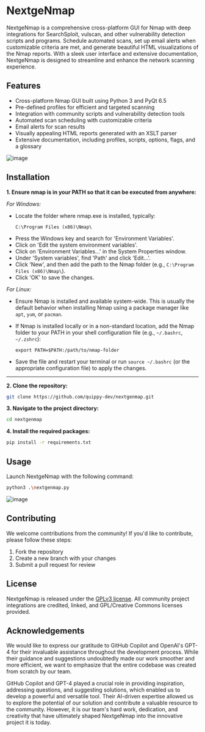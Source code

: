 # NextgeNmap

NextgeNmap is a comprehensive cross-platform GUI for Nmap with deep integrations for SearchSploit, vulscan, and other vulnerability detection scripts and programs. Schedule automated scans, set up email alerts when customizable criteria are met, and generate beautiful HTML visualizations of the Nmap reports. With a sleek user interface and extensive documentation, NextgeNmap is designed to streamline and enhance the network scanning experience.


## Features

- Cross-platform Nmap GUI built using Python 3 and PyQt 6.5
- Pre-defined profiles for efficient and targeted scanning
- Integration with community scripts and vulnerability detection tools
- Automated scan scheduling with customizable criteria
- Email alerts for scan results
- Visually appealing HTML reports generated with an XSLT parser
- Extensive documentation, including profiles, scripts, options, flags, and a glossary

![image](https://user-images.githubusercontent.com/131914530/236519376-5a7f890c-0b3a-4ba1-b940-038af263d8f9.png)

## Installation

**1. Ensure nmap is in your PATH so that it can be executed from anywhere:**

*For Windows:*

- Locate the folder where nmap.exe is installed, typically:
  ```
  C:\Program Files (x86)\Nmap\
  ```
- Press the Windows key and search for 'Environment Variables'.
- Click on 'Edit the system environment variables'.
- Click on 'Environment Variables...' in the System Properties window.
- Under 'System variables', find 'Path' and click 'Edit...'.
- Click 'New', and then add the path to the Nmap folder (e.g., `C:\Program Files (x86)\Nmap\`).
- Click 'OK' to save the changes.

*For Linux:*

- Ensure Nmap is installed and available system-wide. This is usually the default behavior when installing Nmap using a package manager like `apt`, `yum`, or `pacman`.
- If Nmap is installed locally or in a non-standard location, add the Nmap folder to your PATH in your shell configuration file (e.g., `~/.bashrc`, `~/.zshrc`):

  ```
  export PATH=$PATH:/path/to/nmap-folder
  ```
- Save the file and restart your terminal or run `source ~/.bashrc` (or the appropriate configuration file) to apply the changes.
---

**2. Clone the repository:**

```bash
git clone https://github.com/quippy-dev/nextgenmap.git
```

**3. Navigate to the project directory:**

```bash
cd nextgenmap
```

**4. Install the required packages:**

```bash
pip install -r requirements.txt
```

## Usage

Launch NextgeNmap with the following command:

```bash
python3 .\nextgenmap.py
```

![image](https://user-images.githubusercontent.com/131914530/236517197-89e1eeec-858c-4e77-9100-b2dd5f18a86b.png)

## Contributing

We welcome contributions from the community! If you'd like to contribute, please follow these steps:

1. Fork the repository
2. Create a new branch with your changes
3. Submit a pull request for review

## License

NextgeNmap is released under the [GPLv3 license](./LICENSE). All community project integrations are credited, linked, and GPL/Creative Commons licenses provided.

## Acknowledgements

We would like to express our gratitude to GitHub Copilot and OpenAI's GPT-4 for their invaluable assistance throughout the development process. While their guidance and suggestions undoubtedly made our work smoother and more efficient, we want to emphasize that the entire codebase was created from scratch by our team.

GitHub Copilot and GPT-4 played a crucial role in providing inspiration, addressing questions, and suggesting solutions, which enabled us to develop a powerful and versatile tool. Their AI-driven expertise allowed us to explore the potential of our solution and contribute a valuable resource to the community. However, it is our team's hard work, dedication, and creativity that have ultimately shaped NextgeNmap into the innovative project it is today.
